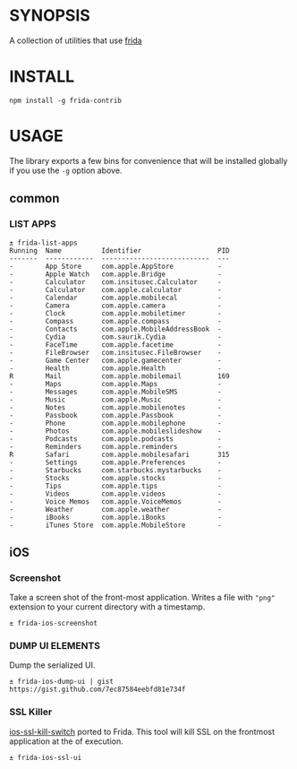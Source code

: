 # SYNOPSIS

A collection of utilities that use [frida](http://www.frida.re/)

# INSTALL

```
npm install -g frida-contrib
```

# USAGE

The library exports a few bins for convenience that will be installed globally if you use the `-g` option above.

## common

### LIST APPS

```
± frida-list-apps
Running  Name          Identifier                   PID
-------  ------------  ---------------------------  ---
-        App Store     com.apple.AppStore           -
-        Apple Watch   com.apple.Bridge             -
-        Calculator    com.insitusec.Calculator     -
-        Calculator    com.apple.calculator         -
-        Calendar      com.apple.mobilecal          -
-        Camera        com.apple.camera             -
-        Clock         com.apple.mobiletimer        -
-        Compass       com.apple.compass            -
-        Contacts      com.apple.MobileAddressBook  -
-        Cydia         com.saurik.Cydia             -
-        FaceTime      com.apple.facetime           -
-        FileBrowser   com.insitusec.FileBrowser    -
-        Game Center   com.apple.gamecenter         -
-        Health        com.apple.Health             -
R        Mail          com.apple.mobilemail         169
-        Maps          com.apple.Maps               -
-        Messages      com.apple.MobileSMS          -
-        Music         com.apple.Music              -
-        Notes         com.apple.mobilenotes        -
-        Passbook      com.apple.Passbook           -
-        Phone         com.apple.mobilephone        -
-        Photos        com.apple.mobileslideshow    -
-        Podcasts      com.apple.podcasts           -
-        Reminders     com.apple.reminders          -
R        Safari        com.apple.mobilesafari       315
-        Settings      com.apple.Preferences        -
-        Starbucks     com.starbucks.mystarbucks    -
-        Stocks        com.apple.stocks             -
-        Tips          com.apple.tips               -
-        Videos        com.apple.videos             -
-        Voice Memos   com.apple.VoiceMemos         -
-        Weather       com.apple.weather            -
-        iBooks        com.apple.iBooks             -
-        iTunes Store  com.apple.MobileStore        -
```

## iOS

### Screenshot

Take a screen shot of the front-most application. Writes a file with `"png"` extension to your current directory with a timestamp.

```shell
± frida-ios-screenshot
```

### DUMP UI ELEMENTS
Dump the serialized UI.

```shell
± frida-ios-dump-ui | gist
https://gist.github.com/7ec87584eebfd81e734f
```

### SSL Killer

[ios-ssl-kill-switch](https://github.com/iSECPartners/ios-ssl-kill-switch) ported to Frida. This tool will kill SSL on the frontmost application at the of execution.

```shell
± frida-ios-ssl-ui
```

